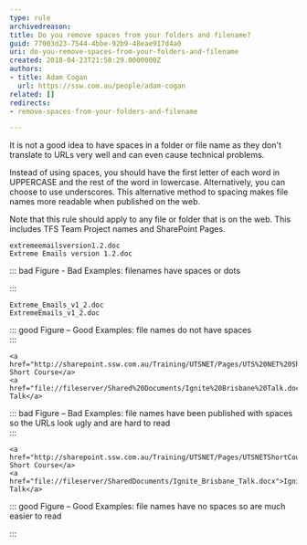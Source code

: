 ```yaml
---
type: rule
archivedreason: 
title: Do you remove spaces from your folders and filename?
guid: 77003d23-7544-4bbe-92b9-48eae917d4a0
uri: do-you-remove-spaces-from-your-folders-and-filename
created: 2018-04-23T21:58:29.0000000Z
authors:
- title: Adam Cogan
  url: https://ssw.com.au/people/adam-cogan
related: []
redirects:
- remove-spaces-from-your-folders-and-filename

---
```


It is not a good idea to have spaces in a folder or file name as they don't translate to URLs very well and can even cause technical problems.

Instead of using spaces, you should have the first letter of each word in UPPERCASE and the rest of the word in lowercase. Alternatively, you can choose to use underscores. This alternative method to spacing makes file names more readable when published on the web.

<!--endintro-->

Note that this rule should apply to any file or folder that is on the web. This includes TFS Team Project names and SharePoint Pages.



```
extremeemailsversion1.2.doc
Extreme Emails version 1.2.doc
```



::: bad
Figure - Bad Examples: filenames have spaces or dots 

:::



```
Extreme_Emails_v1_2.doc
ExtremeEmails_v1_2.doc
```



::: good
Figure – Good Examples: file names do not have spaces  
:::



```
<a href="http://sharepoint.ssw.com.au/Training/UTSNET/Pages/UTS%20NET%20Short%20Course.aspx">UTS Short Course</a>
<a href="file://fileserver/Shared%20Documents/Ignite%20Brisbane%20Talk.docx">Ignite Talk</a>
```



::: bad
Figure – Bad Examples: file names have been published with spaces so the URLs look ugly and are hard to read  
:::



```
<a href="http://sharepoint.ssw.com.au/Training/UTSNET/Pages/UTSNETShortCourse.aspx">UTS Short Course</a>
<a href="file://fileserver/SharedDocuments/Ignite_Brisbane_Talk.docx">Ignite Talk</a>
```



::: good
Figure – Good Examples: file names have no spaces so are much easier to read

:::
